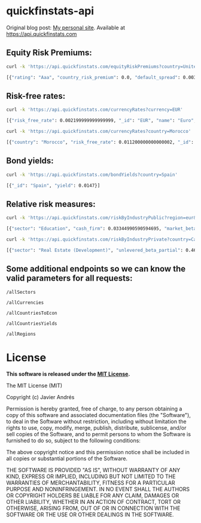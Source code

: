 quickfinstats-api
=================

Original blog post: [My personal site](https://www.javierandres.me/importing-and-visualizing-financial-data/).
Available at https://api.quickfinstats.com

## Equity Risk Premiums:
```bash
curl -k 'https://api.quickfinstats.com/equityRiskPremiums?country=United%20States'

[{"rating": "Aaa", "country_risk_premium": 0.0, "default_spread": 0.0038, "region": "North America", "currency_id": "USD", "currency": "US Dollar", "marginal_tax": 0.4, "equity_risk_premium": 0.04323, "_id": "United States"}]
```
## Risk-free rates:
```bash
curl -k 'https://api.quickfinstats.com/currencyRates?currency=EUR'

[{"risk_free_rate": 0.002199999999999999, "_id": "EUR", "name": "Euro", "countries": ["Andorra (Principality of)", "Austria", "Belgium", "Cyprus", "Estonia", "Finland", "France", "Germany", "Greece", "Ireland", "Italy", "Latvia", "Lithuania", "Luxembourg", "Malta", "Montenegro", "Netherlands", "Portugal", "Slovakia", "Slovenia", "Spain"]}]
```
```bash
curl -k 'https://api.quickfinstats.com/currencyRates?country=Morocco'

[{"country": "Morocco", "risk_free_rate": 0.011200000000000002, "_id": "MAD", "name": "Moroccan Dirham", "countries": ["Morocco"]}]
```
## Bond yields:
```bash
curl -k 'https://api.quickfinstats.com/bondYields?country=Spain'

[{"_id": "Spain", "yield": 0.0147}]
```
## Relative risk measures:
```bash
curl -k 'https://api.quickfinstats.com/riskByIndustryPublic?region=eur&sector=Education'

[{"sector": "Education", "cash_firm": 0.03344990590594695, "market_beta": 0.128232026, "unlevered_beta_cash_corrected": 0.06037200868271735, "region": "eur", "sigma_price": 0.682532357, "tax_rate": 0.075386103, "sigma_ebit": 0.550127568, "debt_equity": 1.2951769338004155, "_id": "eurEducation", "unlevered_beta": 0.05835257067292744}]
```
```bash
curl -k 'https://api.quickfinstats.com/riskByIndustryPrivate?country=Canada&sector=Real%20Estate%20(Development)'

[{"sector": "Real Estate (Development)", "unlevered_beta_partial": 0.469273293568202, "market_correlation": 0.214444136, "levered_beta": 3.1908923450347926, "region": "us", "levered_beta_partial": 0.684268152, "_id": "usReal Estate (Development)", "unlevered_beta": 2.1883242056486076}]
```

## Some additional endpoints so we can know the valid parameters for all requests:


`/allSectors`

`/allCurrencies`

`/allCountriesToEcon`

`/allCountriesYields`

`/allRegions`



License
=======

**This software is released under the [MIT License](http://opensource.org/licenses/MIT).**

  The MIT License (MIT)

  Copyright (c) Javier Andrés

  Permission is hereby granted, free of charge, to any person obtaining a copy
  of this software and associated documentation files (the "Software"), to deal
  in the Software without restriction, including without limitation the rights
  to use, copy, modify, merge, publish, distribute, sublicense, and/or sell
  copies of the Software, and to permit persons to whom the Software is
  furnished to do so, subject to the following conditions:

  The above copyright notice and this permission notice shall be included in all
  copies or substantial portions of the Software.

  THE SOFTWARE IS PROVIDED "AS IS", WITHOUT WARRANTY OF ANY KIND, EXPRESS OR
  IMPLIED, INCLUDING BUT NOT LIMITED TO THE WARRANTIES OF MERCHANTABILITY,
  FITNESS FOR A PARTICULAR PURPOSE AND NONINFRINGEMENT. IN NO EVENT SHALL THE
  AUTHORS OR COPYRIGHT HOLDERS BE LIABLE FOR ANY CLAIM, DAMAGES OR OTHER
  LIABILITY, WHETHER IN AN ACTION OF CONTRACT, TORT OR OTHERWISE, ARISING FROM,
  OUT OF OR IN CONNECTION WITH THE SOFTWARE OR THE USE OR OTHER DEALINGS IN THE
  SOFTWARE.